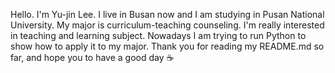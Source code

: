 Hello. I'm Yu-jin Lee. I live in Busan now and I am studying in Pusan National University.
My major is curriculum-teaching counseling.
I'm really interested in teaching and learning subject.
Nowadays I am trying to run Python to show how to apply it to my major.
Thank you for reading my README.md so far, and hope you to have a good day ☕️
